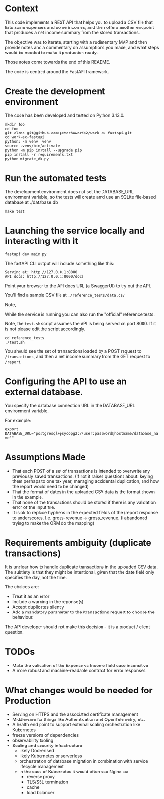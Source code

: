 # Context
This code implements a REST API that helps you to upload a CSV file that lists some expenses and some incomes, and then offers another endpoint that produces a net
income summary from the stored transactions.

The objective was to iterate, starting with a rudimentary MVP and then provide notes and a commentary on assumptions you made, and what steps would be needed to make it production ready.

Those notes come towards the end of this README.

The code is centred around the FastAPI framework.


# Create the development environment

The code has been developed and tested on Python 3.13.0.

```
mkdir foo
cd foo
git clone git@github.com:peterhoward42/work-ex-fastapi.git
cd work-ex-fastapi
python3 -m venv .venv
source .venv/bin/activate
python -m pip install --upgrade pip
pip install -r requirements.txt
python migrate_db.py

```

# Run the automated tests

The development environment does not set the DATABASE_URL environment variable,
so the tests will create amd use an SQLite file-based database at ./database.db

```
make test
```

# Launching the service locally and interacting with it

```
fastapi dev main.py
```

The fastAPI CLI output will include something like this:

```
Serving at: http://127.0.0.1:8000
API docs: http://127.0.0.1:8000/docs
```

Point your browser to the API docs URL (a SwaggerUI) to try out the API.

You'll find a sample CSV file at `./reference_tests/data.csv`

Note,

While the service is running you can also run the "official" reference 
tests.

Note, the `test.sh` script assumes the API is being served on port 8000. If it is not please edit the script accordingly.

```
cd reference_tests
./test.sh
```

You should see the set of transactions loaded by a POST request 
to `/transactions`, and then a net income summary from the GET request
to `/report`.

# Configuring the API to use an external database.

You specify the database connection URL in the DATABASE_URL environment variable.

For example:

```export DATABASE_URL="postgresql+psycopg2://user:password@hostname/database_name'"```

# Assumptions Made
- That each POST of a set of transactions is intended to overwrite any previously saved transactions. (If not it raises questions about: keying them perhaps to one tax year, managing accidental duplication, and how the report would need to be changed)
- That the format of dates in the uploaded CSV data is the format shown in the example.
- That none of the transactions should be stored if there is any validation error of the input file.
- It is ok to replace hyphens in the expected fields of the /report response to underscores. I.e. gross-revenue -> gross_revenue. (I abandoned trying to make the ORM do the mapping)

# Requirements ambiguity (duplicate transactions)
It is unclear how to handle duplicate transactions in the uploaded CSV data. The subtlety is that they might be intentional, given that the date field only specifies the day, not the time.

The choices are:
- Treat it as an error
- Include a warning in the reponse(s)
- Accept duplicates silently
- Add a mandatory parameter to the /transactions request to choose the behaviour.

The API developer should not make this decision - it is a product / client question.

# TODOs
- Make the validation of the Expense vs Income field case insensitive
- A more robust and machine-readable contract for error responses

# What changes would be needed for Production
- Serving on HTTPS and the associated certificate management
- Middleware for things like Authentication and OpenTelemetry, etc.
- A health end point to support external scaling orchestration like Kubernetes
- freeze versions of dependencies
- observability tooling
- Scaling and security infrastructure
    - likely Dockerised
    - likely Kubernetes or serverless
    - orchestration of database migration in combination with service lifecycle management
    - in the case of Kubernetes it would often use Nginx as:
        - reverse proxy
        - TLS/SSL termination
        - cache
        - load balancer

